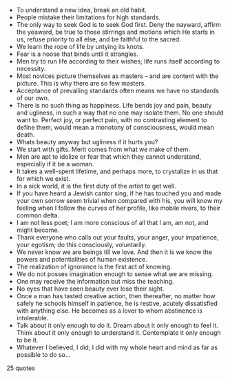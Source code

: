  - To understand a new idea, break an old habit.
 - People mistake their limitations for high standards.
 - The only way to seek God is to seek God first. Deny the nayward, affirm the yeaward, be true to those stirrings and motions which He starts in us, refuse priority to all else, and be faithful to the sacred.
 - We learn the rope of life by untying its knots.
 - Fear is a noose that binds until it strangles.
 - Men try to run life according to their wishes; life runs itself according to necessity.
 - Most novices picture themselves as masters – and are content with the picture. This is why there are so few masters.
 - Acceptance of prevailing standards often means we have no standards of our own.
 - There is no such thing as happiness. Life bends joy and pain, beauty and ugliness, in such a way that no one may isolate them. No one should want to. Perfect joy, or perfect pain, with no contrasting element to define them, would mean a monotony of consciousness, would mean death.
 - Whats beauty anyway but ugliness if it hurts you?
 - We start with gifts. Merit comes from what we make of them.
 - Men are apt to idolize or fear that which they cannot understand, especially if it be a woman.
 - It takes a well-spent lifetime, and perhaps more, to crystalize in us that for which we exist.
 - In a sick world, it is the first duty of the artist to get well.
 - If you have heard a Jewish cantor sing, if he has touched you and made your own sorrow seem trivial when compared with his, you will know my feeling when I follow the curves of her profile, like mobile rivers, to their common delta.
 - I am not less poet; I am more conscious of all that I am, am not, and might become.
 - Thank everyone who calls out your faults, your anger, your impatience, your egotism; do this consciously, voluntarily.
 - We never know we are beings till we love. And then it is we know the powers and potentialities of human existence.
 - The realization of ignorance is the first act of knowing.
 - We do not posses imagination enough to sense what we are missing.
 - One may receive the information but miss the teaching.
 - No eyes that have seen beauty ever lose their sight.
 - Once a man has tasted creative action, then thereafter, no matter how safely he schools himself in patience, he is restive, acutely dissatisfied with anything else. He becomes as a lover to whom abstinence is intolerable.
 - Talk about it only enough to do it. Dream about it only enough to feel it. Think about it only enough to understand it. Contemplate it only enough to be it.
 - Whatever I believed, I did; I did with my whole heart and mind as far as possible to do so...

25 quotes